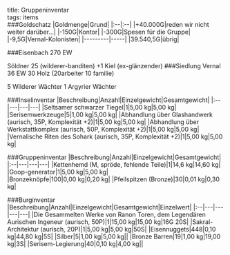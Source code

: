 title: Gruppeninventar  
tags: items  
###Goldschatz
|Goldmenge|Grund|
|:--|:--|
|+40.000G|reden wir nicht weiter darüber...|
|-150G|Kontor|
|-300G|Spesen für die Gruppe|
|-9,5G|Vernal-Kolonisten|
|---------|-----|
|39.540,5G|übrig|

###Eisenbach 270 EW

Söldner 25 (wilderer-banditen)
+1 Kiel (ex-glänzender)
###Siedlung Vernal 36 EW
30 Holz (20arbeiter 10 familie)

5 Wilderer Wächter
1 Argyrier Wächter

###Inselinventar
|Beschreibung|Anzahl|Einzelgewicht|Gesamtgewicht|
|:--|---|---|---|
|Seltsamer schwarzer Tiegel|1|5,00 kg|5,00 kg|
|Serisemwerkzeuge|5|1,00 kg|5,00 kg|
|Abhandlung über Glashandwerk (aurisch, 35P,  Komplexität +2)|1|5,00 kg|5,00 kg|
|Abhandlung über Werkstattkomplex (aurisch, 50P, Komplexität +2)|1|5,00 kg|5,00 kg|
|Vernalische Riten des Sohark (aurisch, 35P, Komplexität +2)|1|5,00 kg|5,00 kg|

###Gruppeninventar
|Beschreibung|Anzahl|Einzelgewicht|Gesamtgewicht|
|:--|---|---|---|
|Kettenhemd (M, spröde, fehlende Teile)|1|14,6 kg|14,60 kg|
|Goop-generator|1|5,00 kg|5,00 kg|				
|Bronzeknöpfe|100|0,00 kg|0,20 kg|
|Pfeilspitzen (Bronze)|30|0,01 kg|0,30 kg|

###Burginventar
|Beschreibung|Anzahl|Einzelgewicht|Gesamtgewicht|Einzelwert|
|:--|---|---|---|---|
|Die Gesammelten Werke von Ranon Toren, dem Legendären Aurischen Ingeneur (aurisch, 50P)|1|15,00 kg|15,00 kg|16G 20S|
|Sakral-Architektur (aurisch, 20P)|1|5,00 kg|5,00 kg|50S|
|Eisennuggets|448|0,10 kg|44,80 kg|5S|
|Silber|5|1,00 kg|5,00 kg||
|Bronze Barren|19|1,00 kg|19,00 kg|3S|
|Serisem-Legierung|40|0,10 kg|4,00 kg||
